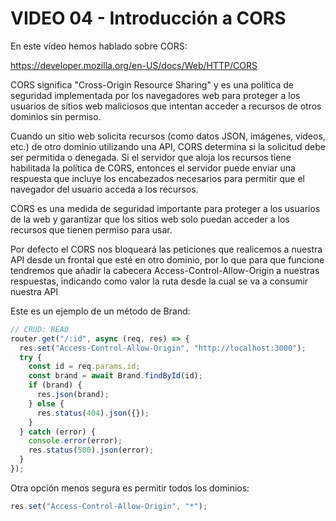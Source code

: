 # VIDEO 04 - Introducción a CORS

En este vídeo hemos hablado sobre CORS:

<https://developer.mozilla.org/en-US/docs/Web/HTTP/CORS>

CORS significa "Cross-Origin Resource Sharing" y es una política de seguridad implementada por los navegadores web para proteger a los usuarios de sitios web maliciosos que intentan acceder a recursos de otros dominios sin permiso.

Cuando un sitio web solicita recursos (como datos JSON, imágenes, videos, etc.) de otro dominio utilizando una API, CORS determina si la solicitud debe ser permitida o denegada. Si el servidor que aloja los recursos tiene habilitada la política de CORS, entonces el servidor puede enviar una respuesta que incluye los encabezados necesarios para permitir que el navegador del usuario acceda a los recursos.

CORS es una medida de seguridad importante para proteger a los usuarios de la web y garantizar que los sitios web solo puedan acceder a los recursos que tienen permiso para usar.

Por defecto el CORS nos bloqueará las peticiones que realicemos a nuestra API desde un frontal que esté en otro dominio, por lo que para que funcione tendremos que añadir la cabecera Access-Control-Allow-Origin a nuestras respuestas, indicando como valor la ruta desde la cual se va a consumir nuestra API

Este es un ejemplo de un método de Brand:

```jsx
// CRUD: READ
router.get("/:id", async (req, res) => {
  res.set("Access-Control-Allow-Origin", "http://localhost:3000");
  try {
    const id = req.params.id;
    const brand = await Brand.findById(id);
    if (brand) {
      res.json(brand);
    } else {
      res.status(404).json({});
    }
  } catch (error) {
    console.error(error);
    res.status(500).json(error);
  }
});
```

Otra opción menos segura es permitir todos los dominios:

```jsx
res.set("Access-Control-Allow-Origin", "*");
```
